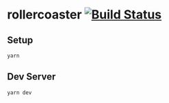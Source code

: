 # rollercoaster [![Build Status](https://travis-ci.org/proud-dogs/rollercoaster.svg?branch=develop)](https://travis-ci.org/proud-dogs/rollercoaster)

## Setup
`yarn`

## Dev Server
`yarn dev`
